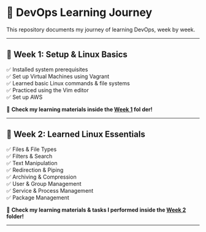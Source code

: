 # 🚀 DevOps Learning Journey  

This repository documents my journey of learning DevOps, week by week.  

---

## 📅 Week 1: Setup & Linux Basics  

✅ Installed system prerequisites  
✅ Set up Virtual Machines using Vagrant  
✅ Learned basic Linux commands & file systems  
✅ Practiced using the Vim editor  
✅ Set up AWS  

📂 **Check my learning materials inside the [Week 1]([./Week-1]([https://github.com/Ahmadzia011/Devops-Learning/Week-1)](https://github.com/Ahmadzia011/Devops-Learning/tree/main/Week%201)) fol der!**  

---

## 📅 Week 2: Learned Linux Essentials  

✅ Files & File Types  
✅ Filters & Search  
✅ Text Manipulation  
✅ Redirection & Piping  
✅ Archiving & Compression  
✅ User & Group Management  
✅ Service & Process Management  
✅ Package Management  

📂 **Check my learning materials & tasks I performed inside the [Week 2](./Week-2) folder!**  

---
